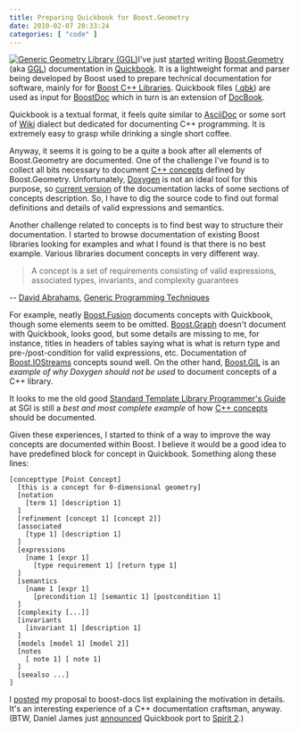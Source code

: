 ```yaml
---
title: Preparing Quickbook for Boost.Geometry
date: 2010-02-07 20:33:24
categories: [ "code" ]
---
```


[![Generic Geometry Library (GGL)](/images/logos/ggl-logo.png)](http://trac.osgeo.org/ggl/)I've just [started](http://lists.osgeo.org/pipermail/ggl/2010-February/000592.html) writing [Boost.Geometry](http://thread.gmane.org/gmane.comp.lib.boost.devel/197108) (aka [GGL](http://trac.osgeo.org/ggl/)) documentation in [Quickbook](http://www.boost.org/doc/tools/quickbook/index.html). It is a lightweight format and parser being developed by Boost used to prepare technical documentation for software, mainly for for [Boost C++ Libraries](http://www.boost.org). Quickbook files ([.qbk](http://www.boost.org/doc/libs/1_42_0/tools/quickbook/doc/quickbook.qbk)) are used as input for [BoostDoc](http://www.boost.org/doc/html/boostbook.html) which in turn is an extension of [DocBook](http://www.docbook.org/).


Quickbook is a textual format, it feels quite similar to [AsciiDoc](http://en.wikipedia.org/wiki/AsciiDoc) or some sort of [Wiki](http://en.wikipedia.org/wiki/Wiki) dialect but dedicated for documenting C++ programming. It is extremely easy to grasp while drinking a single short coffee.


Anyway, it seems it is going to be a quite a book after all elements of Boost.Geometry are documented. One of the challenge I've found is to collect all bits necessary to document [C++ concepts](http://www.devx.com/SpecialReports/Article/38864) defined by Boost.Geometry. Unfortunately, [Doxygen](http://www.doxygen.org) is not an ideal tool for this purpose, so [current version](http://geometrylibrary.geodan.nl/) of the documentation lacks of some sections of concepts description. So, I have to dig the source code to find out formal definitions and details of valid expressions and semantics.


Another challenge related to concepts is to find best way to structure their documentation. I started to browse documentation of existing Boost libraries looking for examples and what I found is that there is no best example. Various libraries document concepts in very different way.


> A concept is a set of requirements consisting of valid expressions, associated types, invariants, and complexity guarantees

-- [David Abrahams](http://en.wikipedia.org/wiki/David_Abrahams_%28computer_programmer%29), [Generic Programming Techniques](http://www.boost.org/community/generic_programming.html)


For example, neatly [Boost.Fusion](http://www.boost.org/doc/libs/1_42_0/libs/fusion/doc/html/fusion/iterator/concepts/forward_iterator.html) documents concepts with Quickbook, though some elements seem to be omitted. [Boost.Graph](http://www.boost.org/doc/libs/1_42_0/libs/graph/doc/IncidenceGraph.html) doesn't document with Quickbook, looks good, but some details are missing to me, for instance, titles in headers of tables saying what is what is return type and pre-/post-condition for valid expressions, etc. Documentation of [Boost.IOStreams](http://www.boost.org/doc/libs/1_42_0/libs/iostreams/doc/concepts/source.html) concepts sound well. On the other hand, [Boost.GIL](http://www.boost.org/doc/libs/1_42_0/libs/gil/doc/html/g_i_l_0212.html) is an _example of why Doxygen should not be used_ to document concepts of a C++ library.


It looks to me the old good [Standard Template Library Programmer's Guide](http://www.sgi.com/tech/stl/) at SGI is still a _best and most complete example_ of how [C++ concepts](http://www2.research.att.com/~bs/C++0xFAQ.html#std-thread) should be documented.


Given these experiences, I started to think of a way to improve the way concepts are documented within Boost. I believe it would be a good idea to have predefined block for concept in Quickbook. Something along these lines:


```
[concepttype [Point Concept]
  [this is a concept for 0-dimensional geometry]
  [notation
    [term 1] [description 1]
  ]
  [refinement [concept 1] [concept 2]]
  [associated
    [type 1] [description 1]
  ]
  [expressions
    [name 1 [expr 1]
      [type requirement 1] [return type 1]
  ]
  [semantics
    [name 1 [expr 1]
      [precondition 1] [semantic 1] [postcondition 1]
  ]
  [complexity [...]]
  [invariants
    [invariant 1] [description 1]
  ]
  [models [model 1] [model 2]]
  [notes
    [ note 1] [ note 1]
  ]
  [seealso ...]
]
```


I [posted](http://lists.boost.org/MailArchives/boost-docs/2010/02/3976.php) my proposal to boost-docs list explaining the motivation in details. It's an interesting experience of a C++ documentation craftsman, anyway. (BTW, Daniel James just [announced](http://lists.boost.org/MailArchives/boost-docs/2010/02/3974.php) Quickbook port to [Spirit 2](http://boost-spirit.com/).)
